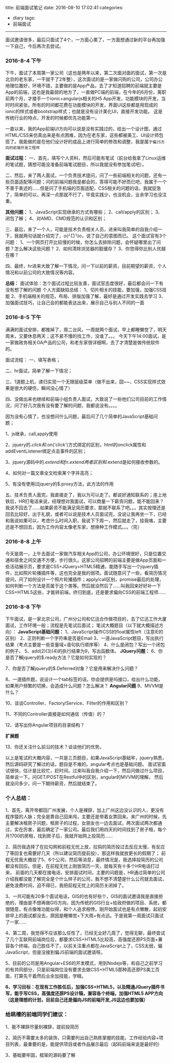title: 前端面试笔记
date: 2016-08-10 17:02:41
categories:
- diary
tags:
- 前端面试
---

面试邀请很多，最后只面试了4个，一方面心累了，一方面想通过新的平台再加强一下自己，今后再次去尝试。
<!-- more -->

### 2016-8-4 下午

下午，面试了本周第一家公司（这也是两年以来，第二次面对面的面试，第一次是北京的老东家，一干就干了2年整），这次面试的是一家做闪购的公司，公司办公地理位置好，环境不错，主要做的是App产品，去了才知道招聘的前端就主要是App的前端，这也是我最弱的地方了，一直做PC端的前端，在今年的6月份，离职前两个月，才接手一个ionic+angularjs相关的H5 App开发，功能模块的开发，当时时间紧张，所有的时间都花费在功能模块的开发，界面UI这些都是用现成的ionic的样式或者bootstrap样式；也就是没有设计美化UI，直接开发功能。
这是传统行业的特点，开发的时候都优先功能第一。

一直以来，我的App前端UI方向可以说是没有实践过的，给出一个设计图，通过HTML/CSS来仿真出来是有点困难，因为在老东家，这些都被美工、UI设计师包揽了。我能做的是在他们设计好的成品上进行简单的修改和调整，我是属`于偏JS方向的前端开发工程师`

**面试过程：**
一、首先，填写个人资料，然后可能有笔试（前台给我拿了Linux运维的笔试题，猜想可能没准备前端笔试题目，所以我就没有参加笔试吧）。

二、然后，来了两人面试，一个负责技术提问，问了一些前端相关的问题，还有一些页面适配等问题；问的前端问题我是都会的，答得可能不好而已吧，我属于一个不善于表述的……但是问了手机端的页面适配，CSS相关的问题的话，我就捉急了，简单的可以，再深一点那就不行了，毕竟实践少，也没机会，业余学习也没注重。

**其他问题：**
1、JavaScript实现继承的方式有哪些；
2、call/apply的区别；
3、闭包了解；
4、对AMD、CMD规范的认识和区别；

三、最后，来了一个人，可能是技术负责相关人员，进来叫我简单的自我介绍一下，我就两句话就介绍完了，o(╯□╰)o，说了自己的意图而已。
这个面试官有3个问题：
1、一个网页打开比较慢的时候，你怎么去排除问题，会怀疑哪里出了问题？怎么解决这些问题？
2、如何清除浏览器的脏缓存？
3、你觉得你比别人优越在哪？

四、最终，hr进来大致了解一下情况，问一下以前的薪资，目前期望的薪资，个人情况和以前公司的大致情况等内容。

**总结：**
面试体验：怎个面试过程比较友善，面试官态度很好，最后都会问一下有没有想了解的问题
个人方面缺陷总结：
1、切片相关的技能，要加强，加强CSS技能
2、手机端相关的规范，布局、排版加强了解，最好是通过开发实践去学习
3、加强面试技巧，让自己会的都能表达出来，展示自己与别人不同的一面


### 2016-8-5 下午

满满的面试安排，都推掉了，周二台风，一周就两个面试，早上都睡懒觉了，明天周末，又要休息两天；这不紧不慢的找工作，没谁了。。。
今天下午14:00面试，是一家做政务相关OA产品的公司，和老东家很详细啊，去了才清楚是做传统软件的。

面试流程：
一、填写表格；

二、hr面试，简单了解一下情况；

三、1道题上机，递归实现一个无限层级菜单（做不出来，囧~~，CSS实现样式效果是很大的硬伤，瞬间没心情了）

四、没做出来也继续和前端小组负责人面试，大致说了一些他们公司目前的工作情况，问了好几次我有没有要了解的问题，我都说没有。。。。

因为没有心情了，也没想问什么问题，最后问了几个简单的JavaScript基础问题；

1、js继承，call,apply使用

2、jquery的$.click和$.on('click')方式绑定的区别，html的onclick属性和addEventListener绑定点击事件的区别；

3、jquery源码中的$.extend和fn.extend两者区别和$.extend是如何接收参数的。

4、如何对一篇文章全文检索某个字并高亮；

5、有没有使用过jquery的$.proxy方法，此方法的作用

五、技术负责人面完，我直接走了，我以为可以走了。都说好通知联系的；座上地铁后，HR打电话来说，经理想对我面试，可以商量一下薪资问题，能不能回来？我说不回去了……如果薪资不能满足简历要求，那就不联系了吧。。。其实按理还是回去比较好，出于礼貌，或者可以说是技术人员面试完，没说让我再坐一下，已经和我说如果可以，考虑什么时间入职，我说下下周一，然后就走了，挂我咯，主要还是不想回去，因为工作内容太像老东家，想换种工作模式。。。（完）


### 2016-8-8 上午

今天是周一，上午去面试一家做汽车相关App的公司，办公环境很好，只是位置交通和宿舍之间交通不方便，步行很久。这家公司招聘的前端主要是做App页面和一些活动展示页，要求是CSS+JQuery+HTML5精通，能随手写出一个jquery插件，比如照片轮播插件等，这也完全是我的弱项。面试随意问了一些，看简历情况提问，问了如何设计一个照片轮播插件；apply/call区别，promise最后的处理，如何判断一个方法是否属于这个类等。然后就没然后了……叫我回来好好补一下CSS+HTML5这些，才能转前端，终归到底，还是要求偏向CSS的前端工程师……

### 2016-8-8 下午

下午面试，是一家北京公司，广州分公司和亿迅合作做项目的，去了亿迅工作大厦面试，工作环境一般；流程是先笔试后面试；
笔试大概题目（以下就大概描述方向）：
**JavaScript基础问题：**
1、JavaScript操作CSS的float属性left（注意IE的区别）
2、正则判断一个字符串是否是Email
3、一道JavaScript题目，写出执行结果（考点主要是一些变量域+语句执行顺序等）
4、什么是闭包？写出一个闭包的例子。
5、add(2)(3)(4)的执行结果为9，写出函数体。
**JQuery问题：**
6、你是否了解jquery的$.ready方法？它是如何实现的？

7、你是否了解jquery的$.Deferred对象？它是用来解决什么问题？

8、一道插件题，说设计一个tab标签的话，你会提供是吗接口，给出什么功能，如果用户频繁的切换，会造成什么问题？怎么解决？
**Angular问题**
9、MVVM是什么？

10、谈谈Controller、Factory/Service、Filter的作用和区别？

11、不同的Controller直接是如何通信（传值）的？

12、请写出你Angular项目的目录结构？

**扩展题**

13、你还关注什么前沿的技术？谈谈他们的优势。

以上是笔试的大概内容，一共是三页题目，如果JavaScript基础牢，jquery熟悉，然后源码研究了解过的话，题目是不难的。angular考点也是基础问题。
面试官面试很快，估计是比较忙，赶时间。过来叫我自我介绍一下，然后问做过什么项目，简单说一下。问GET/POST在Restful中的区别，angular的MVVM的理解，
然后就没问多少，问一下期待薪资，然后就结束了。


### 个人总结：

1、首先，离开帝都回广州发展，个人是裸辞，加上广州这边没认识的人，更没有程序猿的人脉；完全是靠自己回来闯，主要还是带着女票回来。来广州的时候，先主要解决租房子问题，租房子的过程，女朋友也一边去面试，两次面试两次都通过，实在厉害，最后确定了一家公司。最后我们用四天的时间找到了房子租，每个月1700的房租，找到房子后，我就开始网上投简历……

2、简历我选择了在拉勾网和前程无忧上放，拉钩的简历投过去反应太慢，有反应了等回复也需要好几天（所以建议简历提前投），那这样我就放更长的假期了；
前程无忧我大概投了5、6个公司，然后等消息，最终情况是，我选择投简历的公司都没有回应。但是，在前程无忧上刚放简历一天，就每天有十多个HR电话打过来， 前面的几天都在接电话，安排面试时间，主要的问题是，HR通过简单的公司介绍我都没能了解完全是个什么样子的公司，我不想不清楚是什么公司就去面试，避免浪费时间，迫不得已，我把前程无忧上的简历关闭掉了。

3、一共可能有20多个面试电话，GIS的也有好些个，GIS的面试邀请我是直接拒绝的，理由是不想再做GIS方向，因为传统的GIS行业+给政府做的项目、系统，都很随意，有点像堆功能似得，和个人追求相悖。刚开始面试也是有点懒散，起初安排早上的面试都没去，原因是睡懒觉+下大雨+有点远。于是我第一周面试只面试了一家……

4、第二周，我觉得不应该那么任性了，已经无业好几周了，觉得无聊，最终尝试了几个互联网前端岗位后，都要求CSS+HTML5比较高，高强度还原PS页面+兼容各个终端，自己胜任不了，以前关注重点都在JavaScript上了，CSS太弱，偏JavaScript，但是没接到偏JS前端的面试邀请呀。

5、目前的公司是用Angular+ES6的开发模式，用到Nodejs等，和自己之前学习的有共同部分，只是前端岗位没有要求去做CSS+HTML5那种高还原PS美工页面，打算先干着然后业余加技能，学精。

**6、学习目标：在现有工作胜任后，加强CSS+HTML5，以及精通JQuery插件书写，能手写CSS，高强度还原PS设计稿，兼容各个终端，加强HTML5 APP方向（这是理想的计划，目前自己还是偏向JS的前端开发,JS这边也要加强）**

### 给跳槽的前端同学们建议：

1、能不裸辞尽量别裸辞，提前投简历

2、简历不需要太多的装饰，只需要列出自己熟练掌握的技能，工作经验内容+项目列表，最重要的是，能提供项目或者作品展示最后（起码前端来说是最好的）

3、基础要牢固，框架的源码要了解














